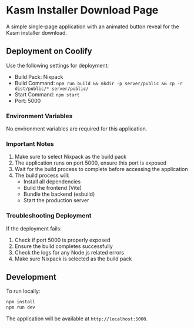 # Kasm Installer Download Page

A simple single-page application with an animated button reveal for the Kasm installer download.

## Deployment on Coolify

Use the following settings for deployment:

- Build Pack: Nixpack
- Build Command: `npm run build && mkdir -p server/public && cp -r dist/public/* server/public/`
- Start Command: `npm start`
- Port: 5000

### Environment Variables

No environment variables are required for this application.

### Important Notes

1. Make sure to select Nixpack as the build pack
2. The application runs on port 5000, ensure this port is exposed
3. Wait for the build process to complete before accessing the application
4. The build process will:
   - Install all dependencies
   - Build the frontend (Vite)
   - Bundle the backend (esbuild)
   - Start the production server

### Troubleshooting Deployment

If the deployment fails:
1. Check if port 5000 is properly exposed
2. Ensure the build completes successfully
3. Check the logs for any Node.js related errors
4. Make sure Nixpack is selected as the build pack

## Development

To run locally:

```bash
npm install
npm run dev
```

The application will be available at `http://localhost:5000`.